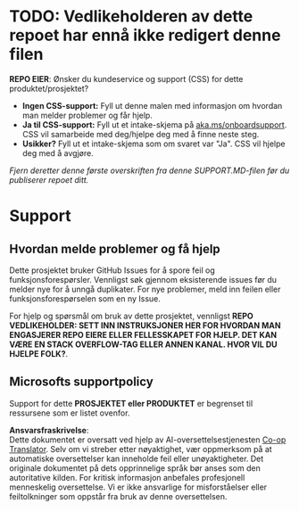 <!--
CO_OP_TRANSLATOR_METADATA:
{
  "original_hash": "62fe65c1d8e3796c01aa1e3c89666cba",
  "translation_date": "2025-06-12T11:18:29+00:00",
  "source_file": "SUPPORT.md",
  "language_code": "no"
}
-->
# TODO: Vedlikeholderen av dette repoet har ennå ikke redigert denne filen

**REPO EIER**: Ønsker du kundeservice og support (CSS) for dette produktet/prosjektet?

- **Ingen CSS-support:** Fyll ut denne malen med informasjon om hvordan man melder problemer og får hjelp.
- **Ja til CSS-support:** Fyll ut et intake-skjema på [aka.ms/onboardsupport](https://aka.ms/onboardsupport). CSS vil samarbeide med deg/hjelpe deg med å finne neste steg.
- **Usikker?** Fyll ut et intake-skjema som om svaret var "Ja". CSS vil hjelpe deg med å avgjøre.

*Fjern deretter denne første overskriften fra denne SUPPORT.MD-filen før du publiserer repoet ditt.*

# Support

## Hvordan melde problemer og få hjelp

Dette prosjektet bruker GitHub Issues for å spore feil og funksjonsforespørsler. Vennligst søk gjennom eksisterende issues før du melder nye for å unngå duplikater. For nye problemer, meld inn feilen eller funksjonsforespørselen som en ny Issue.

For hjelp og spørsmål om bruk av dette prosjektet, vennligst **REPO VEDLIKEHOLDER: SETT INN INSTRUKSJONER HER FOR HVORDAN MAN ENGASJERER REPO EIERE ELLER FELLESSKAPET FOR HJELP. DET KAN VÆRE EN STACK OVERFLOW-TAG ELLER ANNEN KANAL. HVOR VIL DU HJELPE FOLK?**.

## Microsofts supportpolicy

Support for dette **PROSJEKTET eller PRODUKTET** er begrenset til ressursene som er listet ovenfor.

**Ansvarsfraskrivelse**:  
Dette dokumentet er oversatt ved hjelp av AI-oversettelsestjenesten [Co-op Translator](https://github.com/Azure/co-op-translator). Selv om vi streber etter nøyaktighet, vær oppmerksom på at automatiske oversettelser kan inneholde feil eller unøyaktigheter. Det originale dokumentet på dets opprinnelige språk bør anses som den autoritative kilden. For kritisk informasjon anbefales profesjonell menneskelig oversettelse. Vi er ikke ansvarlige for misforståelser eller feiltolkninger som oppstår fra bruk av denne oversettelsen.